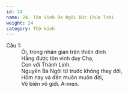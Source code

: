 ```yaml
---
id: 24
name: 24. Tôn Vinh Ba Ngôi Đức Chúa Trời
weight: 24
category: Thờ kính
---
```

<dl><dt>Câu 1:</dt><dd data-verse="1">Ôi, trong nhân gian trên thiên đình <br/>Hằng được tôn vinh duy Cha, <br/>Con với Thánh Linh. <br/>Nguyên Ba Ngôi từ trước không thay dời, <br/>Hôm nay và đến muôn muôn đời, <br/>Vô biên vô giới. A-men. </dd></dl>
